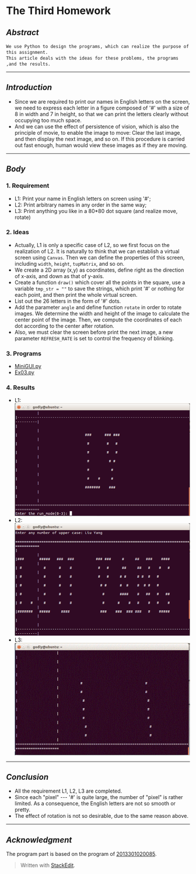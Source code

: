 # **The Third Homework**



## *Abstract*
    We use Python to design the programs, which can realize the purpose of this assignment. 
    This article deals with the ideas for these problems, the programs ,and the results.

---

## *Introduction*
 - Since we are required to print our names in English letters on the screen, we need to express each letter in a figure composed of '#' with a size of 8 in width and 7 in height, so that we can print the letters clearly without occupying too much space.
 - And we can use the effect of persistence of vision, which is also the principle of movie, to enable the image to move: Clear the last image, and then display the next image, and so on. If this procedure is carried out fast enough, human would view these images as if they are moving.

---

## *Body*
### 1. Requirement
 - L1: Print your name in English letters on screen using '#';
 - L2: Print arbitrary names in any order in the same way;
 - L3: Print anything you like in a 80*80 dot square (and realize move, rotate)


### 2. Ideas
 - Actually, L1 is only a specific case of L2, so we first focus on the realization of L2. It is naturally to think that we can establish a virtual screen using `Canvas`. Then we can define the properties of this screen, including `width`, `height`, `tupMatrix`, and so on.
 - We create a 2D array (x,y) as coordinates, define right as the direction of x-axis, and down as that of y-axis.
 - Create a function `draw()` which cover all the points in the square, use a variable `tmp_str = ""` to save the strings, which print '#' or nothing for each point, and then print the whole virtual screen.
 - List out the 26 letters in the form of '#' dots.
 - Add the parameter `angle` and define function `rotate` in order to rotate images. We determine the width and height of the image to calculate the center point of the image. Then, we compute the coordinates of each dot according to the center after rotation.
 - Also, we must clear the screen before print the next image, a new parameter `REFRESH_RATE` is set to control the frequency of blinking.


### 3. Programs
 - [MiniGUI.py](https://github.com/2013301020135/computationalphysics_N2013301020135/blob/master/Exercise-3/MiniGUI.py)
 - [Ex03.py](https://github.com/2013301020135/computationalphysics_N2013301020135/blob/master/Exercise-3/Ex03.py)


### 4. Results
 - L1:
 ![Ex3-L1.png](https://raw.githubusercontent.com/2013301020135/computationalphysics_N2013301020135/master/Exercise-3/Ex3-L1.png)
 - L2:
 ![Ex3-L2.png](https://raw.githubusercontent.com/2013301020135/computationalphysics_N2013301020135/master/Exercise-3/Ex3-L2.png)
 - L3:
 ![Ex3-L3.gif](https://raw.githubusercontent.com/2013301020135/computationalphysics_N2013301020135/master/Exercise-3/Ex3-L3.gif)


---

## *Conclusion*
 - All the requirement L1, L2, L3 are completed.
 - Since each "pixel" --- '#' is quite large, the number of "pixel" is rather limited. As a consequence, the English letters are not so smooth or pretty.
 - The effect of rotation is not so desirable, due to the same reason above.

---

## *Acknowledgment*
   The program part is based on the program of [2013301020085](https://github.com/whuCanon/computationalphysics_N2013301020085/blob/master/homework_3/README.md).


> Written with [StackEdit](https://stackedit.io/).
